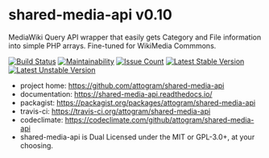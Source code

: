 # shared-media-api v0.10

MediaWiki Query API wrapper that easily gets Category and File information into simple PHP arrays. 
Fine-tuned for WikiMedia Commmons. 

[![Build Status](https://travis-ci.org/attogram/shared-media-api.svg?branch=master)](https://travis-ci.org/attogram/shared-media-api)
[![Maintainability](https://api.codeclimate.com/v1/badges/495c792e36f498fed6ef/maintainability)](https://codeclimate.com/github/attogram/shared-media-api/maintainability)
[![Issue Count](https://codeclimate.com/github/attogram/shared-media-api/badges/issue_count.svg)](https://codeclimate.com/github/attogram/shared-media-api)
[![Latest Stable Version](https://poser.pugx.org/attogram/shared-media-api/v/stable)](https://packagist.org/packages/attogram/shared-media-api)
[![Latest Unstable Version](https://poser.pugx.org/attogram/shared-media-api/v/unstable)](https://packagist.org/packages/attogram/shared-media-api)

* project home: https://github.com/attogram/shared-media-api
* documentation: https://shared-media-api.readthedocs.io/
* packagist: https://packagist.org/packages/attogram/shared-media-api
* travis-ci: https://travis-ci.org/attogram/shared-media-api
* codeclimate: https://codeclimate.com/github/attogram/shared-media-api
* shared-media-api is Dual Licensed under the MIT or GPL-3.0+, at your choosing.
